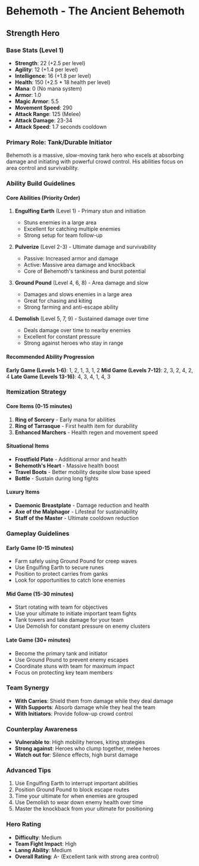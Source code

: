 # Behemoth - The Ancient Behemoth
## Strength Hero

### Base Stats (Level 1)
- **Strength**: 22 (+2.5 per level)
- **Agility**: 12 (+1.4 per level)
- **Intelligence**: 16 (+1.8 per level)
- **Health**: 150 (+2.5 * 18 health per level)
- **Mana**: 0 (No mana system)
- **Armor**: 1.0
- **Magic Armor**: 5.5
- **Movement Speed**: 290
- **Attack Range**: 125 (Melee)
- **Attack Damage**: 23-34
- **Attack Speed**: 1.7 seconds cooldown

### Primary Role: Tank/Durable Initiator
Behemoth is a massive, slow-moving tank hero who excels at absorbing damage and initiating with powerful crowd control. His abilities focus on area control and survivability.

### Ability Build Guidelines

#### Core Abilities (Priority Order)
1. **Engulfing Earth** (Level 1) - Primary stun and initiation
   - Stuns enemies in a large area
   - Excellent for catching multiple enemies
   - Strong setup for team follow-up

2. **Pulverize** (Level 2-3) - Ultimate damage and survivability
   - Passive: Increased armor and damage
   - Active: Massive area damage and knockback
   - Core of Behemoth's tankiness and burst potential

3. **Ground Pound** (Level 4, 6, 8) - Area damage and slow
   - Damages and slows enemies in a large area
   - Great for chasing and kiting
   - Strong farming and anti-escape ability

4. **Demolish** (Level 5, 7, 9) - Sustained damage over time
   - Deals damage over time to nearby enemies
   - Excellent for constant pressure
   - Strong against heroes who stay in range

#### Recommended Ability Progression
**Early Game (Levels 1-6)**: 1, 2, 1, 3, 1, 2
**Mid Game (Levels 7-12)**: 2, 3, 2, 4, 2, 4
**Late Game (Levels 13-16)**: 4, 3, 4, 1, 4, 3

### Itemization Strategy

#### Core Items (0-15 minutes)
1. **Ring of Sorcery** - Early mana for abilities
2. **Ring of Tarrasque** - First health item for durability
3. **Enhanced Marchers** - Health regen and movement speed

#### Situational Items
- **Frostfield Plate** - Additional armor and health
- **Behemoth's Heart** - Massive health boost
- **Travel Boots** - Better mobility despite slow base speed
- **Bottle** - Sustain during long fights

#### Luxury Items
- **Daemonic Breastplate** - Damage reduction and health
- **Axe of the Malphagor** - Lifesteal for sustainability
- **Staff of the Master** - Ultimate cooldown reduction

### Gameplay Guidelines

#### Early Game (0-15 minutes)
- Farm safely using Ground Pound for creep waves
- Use Engulfing Earth to secure runes
- Position to protect carries from ganks
- Look for opportunities to catch lone enemies

#### Mid Game (15-30 minutes)
- Start rotating with team for objectives
- Use your ultimate to initiate important team fights
- Tank towers and take damage for your team
- Use Demolish for constant pressure on enemy clusters

#### Late Game (30+ minutes)
- Become the primary tank and initiator
- Use Ground Pound to prevent enemy escapes
- Coordinate stuns with team for maximum impact
- Focus on protecting key team members

### Team Synergy
- **With Carries**: Shield them from damage while they deal damage
- **With Supports**: Absorb damage while they heal the team
- **With Initiators**: Provide follow-up crowd control

### Counterplay Awareness
- **Vulnerable to**: High mobility heroes, kiting strategies
- **Strong against**: Heroes who clump together, melee heroes
- **Watch out for**: Silence effects, high burst damage

### Advanced Tips
1. Use Engulfing Earth to interrupt important abilities
2. Position Ground Pound to block escape routes
3. Time your ultimate for when enemies are grouped
4. Use Demolish to wear down enemy health over time
5. Master the knockback from your ultimate for positioning

### Hero Rating
- **Difficulty**: Medium
- **Team Fight Impact**: High
- **Lanng Ability**: Medium
- **Overall Rating**: A- (Excellent tank with strong area control)
